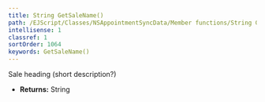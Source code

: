 ```yaml
---
title: String GetSaleName()
path: /EJScript/Classes/NSAppointmentSyncData/Member functions/String GetSaleName()
intellisense: 1
classref: 1
sortOrder: 1064
keywords: GetSaleName()
---
```



Sale heading (short description?)



* **Returns:** String


